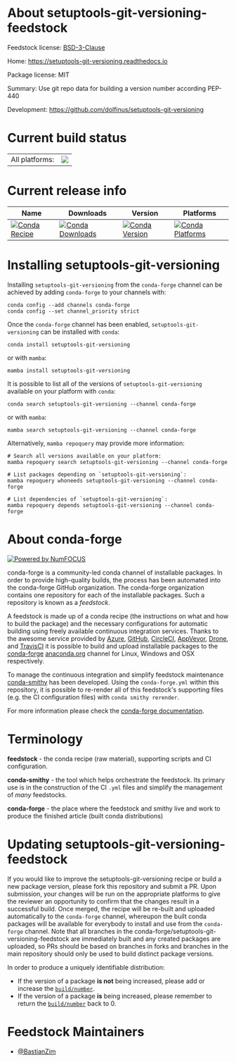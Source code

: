 About setuptools-git-versioning-feedstock
=========================================

Feedstock license: [BSD-3-Clause](https://github.com/conda-forge/setuptools-git-versioning-feedstock/blob/main/LICENSE.txt)

Home: https://setuptools-git-versioning.readthedocs.io

Package license: MIT

Summary: Use git repo data for building a version number according PEP-440

Development: https://github.com/dolfinus/setuptools-git-versioning

Current build status
====================


<table><tr><td>All platforms:</td>
    <td>
      <a href="https://dev.azure.com/conda-forge/feedstock-builds/_build/latest?definitionId=16311&branchName=main">
        <img src="https://dev.azure.com/conda-forge/feedstock-builds/_apis/build/status/setuptools-git-versioning-feedstock?branchName=main">
      </a>
    </td>
  </tr>
</table>

Current release info
====================

| Name | Downloads | Version | Platforms |
| --- | --- | --- | --- |
| [![Conda Recipe](https://img.shields.io/badge/recipe-setuptools--git--versioning-green.svg)](https://anaconda.org/conda-forge/setuptools-git-versioning) | [![Conda Downloads](https://img.shields.io/conda/dn/conda-forge/setuptools-git-versioning.svg)](https://anaconda.org/conda-forge/setuptools-git-versioning) | [![Conda Version](https://img.shields.io/conda/vn/conda-forge/setuptools-git-versioning.svg)](https://anaconda.org/conda-forge/setuptools-git-versioning) | [![Conda Platforms](https://img.shields.io/conda/pn/conda-forge/setuptools-git-versioning.svg)](https://anaconda.org/conda-forge/setuptools-git-versioning) |

Installing setuptools-git-versioning
====================================

Installing `setuptools-git-versioning` from the `conda-forge` channel can be achieved by adding `conda-forge` to your channels with:

```
conda config --add channels conda-forge
conda config --set channel_priority strict
```

Once the `conda-forge` channel has been enabled, `setuptools-git-versioning` can be installed with `conda`:

```
conda install setuptools-git-versioning
```

or with `mamba`:

```
mamba install setuptools-git-versioning
```

It is possible to list all of the versions of `setuptools-git-versioning` available on your platform with `conda`:

```
conda search setuptools-git-versioning --channel conda-forge
```

or with `mamba`:

```
mamba search setuptools-git-versioning --channel conda-forge
```

Alternatively, `mamba repoquery` may provide more information:

```
# Search all versions available on your platform:
mamba repoquery search setuptools-git-versioning --channel conda-forge

# List packages depending on `setuptools-git-versioning`:
mamba repoquery whoneeds setuptools-git-versioning --channel conda-forge

# List dependencies of `setuptools-git-versioning`:
mamba repoquery depends setuptools-git-versioning --channel conda-forge
```


About conda-forge
=================

[![Powered by
NumFOCUS](https://img.shields.io/badge/powered%20by-NumFOCUS-orange.svg?style=flat&colorA=E1523D&colorB=007D8A)](https://numfocus.org)

conda-forge is a community-led conda channel of installable packages.
In order to provide high-quality builds, the process has been automated into the
conda-forge GitHub organization. The conda-forge organization contains one repository
for each of the installable packages. Such a repository is known as a *feedstock*.

A feedstock is made up of a conda recipe (the instructions on what and how to build
the package) and the necessary configurations for automatic building using freely
available continuous integration services. Thanks to the awesome service provided by
[Azure](https://azure.microsoft.com/en-us/services/devops/), [GitHub](https://github.com/),
[CircleCI](https://circleci.com/), [AppVeyor](https://www.appveyor.com/),
[Drone](https://cloud.drone.io/welcome), and [TravisCI](https://travis-ci.com/)
it is possible to build and upload installable packages to the
[conda-forge](https://anaconda.org/conda-forge) [anaconda.org](https://anaconda.org/)
channel for Linux, Windows and OSX respectively.

To manage the continuous integration and simplify feedstock maintenance
[conda-smithy](https://github.com/conda-forge/conda-smithy) has been developed.
Using the ``conda-forge.yml`` within this repository, it is possible to re-render all of
this feedstock's supporting files (e.g. the CI configuration files) with ``conda smithy rerender``.

For more information please check the [conda-forge documentation](https://conda-forge.org/docs/).

Terminology
===========

**feedstock** - the conda recipe (raw material), supporting scripts and CI configuration.

**conda-smithy** - the tool which helps orchestrate the feedstock.
                   Its primary use is in the construction of the CI ``.yml`` files
                   and simplify the management of *many* feedstocks.

**conda-forge** - the place where the feedstock and smithy live and work to
                  produce the finished article (built conda distributions)


Updating setuptools-git-versioning-feedstock
============================================

If you would like to improve the setuptools-git-versioning recipe or build a new
package version, please fork this repository and submit a PR. Upon submission,
your changes will be run on the appropriate platforms to give the reviewer an
opportunity to confirm that the changes result in a successful build. Once
merged, the recipe will be re-built and uploaded automatically to the
`conda-forge` channel, whereupon the built conda packages will be available for
everybody to install and use from the `conda-forge` channel.
Note that all branches in the conda-forge/setuptools-git-versioning-feedstock are
immediately built and any created packages are uploaded, so PRs should be based
on branches in forks and branches in the main repository should only be used to
build distinct package versions.

In order to produce a uniquely identifiable distribution:
 * If the version of a package **is not** being increased, please add or increase
   the [``build/number``](https://docs.conda.io/projects/conda-build/en/latest/resources/define-metadata.html#build-number-and-string).
 * If the version of a package **is** being increased, please remember to return
   the [``build/number``](https://docs.conda.io/projects/conda-build/en/latest/resources/define-metadata.html#build-number-and-string)
   back to 0.

Feedstock Maintainers
=====================

* [@BastianZim](https://github.com/BastianZim/)

